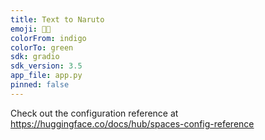 ```yaml
---
title: Text to Naruto
emoji: 🥷🏿
colorFrom: indigo
colorTo: green
sdk: gradio
sdk_version: 3.5
app_file: app.py
pinned: false
---
```


Check out the configuration reference at https://huggingface.co/docs/hub/spaces-config-reference
